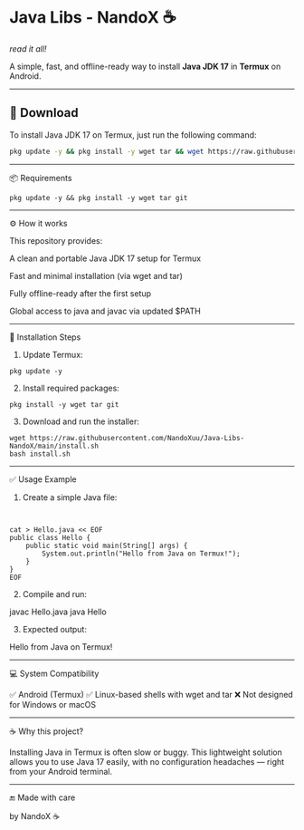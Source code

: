 # Java Libs - NandoX ☕️

_read it all!_

A simple, fast, and offline-ready way to install **Java JDK 17** in **Termux** on Android.

---

## 📁 Download

To install Java JDK 17 on Termux, just run the following command:

```bash
pkg update -y && pkg install -y wget tar && wget https://raw.githubusercontent.com/NandoXuu/Java-Libs-NandoX/main/install.sh && bash install.sh
```

---

📦 Requirements
```
pkg update -y && pkg install -y wget tar git
```

---

⚙ How it works

This repository provides:

A clean and portable Java JDK 17 setup for Termux

Fast and minimal installation (via wget and tar)

Fully offline-ready after the first setup

Global access to java and javac via updated $PATH



---

📄 Installation Steps

1. Update Termux:


```
pkg update -y
```
2. Install required packages:


```
pkg install -y wget tar git
```
3. Download and run the installer:


```
wget https://raw.githubusercontent.com/NandoXuu/Java-Libs-NandoX/main/install.sh
bash install.sh
```

---

✅ Usage Example

1. Create a simple Java file:
```


cat > Hello.java << EOF
public class Hello {
    public static void main(String[] args) {
        System.out.println("Hello from Java on Termux!");
    }
}
EOF
```
2. Compile and run:



javac Hello.java
java Hello

3. Expected output:



Hello from Java on Termux!


---

💻 System Compatibility

✅ Android (Termux)
✅ Linux-based shells with wget and tar
❌ Not designed for Windows or macOS


---

☕️ Why this project?

Installing Java in Termux is often slow or buggy.
This lightweight solution allows you to use Java 17 easily, with no configuration headaches — right from your Android terminal.


---

🔚 Made with care

by NandoX ☕️
